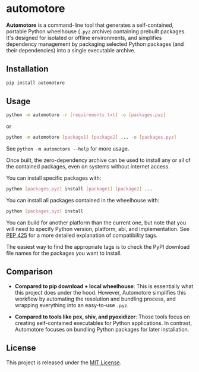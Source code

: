 # automotore

**Automotore** is a command-line tool that generates a self-contained, portable Python wheelhouse (`.pyz` archive) containing prebuilt packages. It's designed for isolated or offline environments, and simplifies dependency management by packaging selected Python packages (and their dependencies) into a single executable archive.

## Installation

```bash
pip install automotore
```

## Usage

```bash
python -m automotore -r [requirements.txt] -o [packages.pyz]
```

or

```bash
python -m automotore [package1] [package2] ... -o [packages.pyz]
```

See `python -m automotore --help` for more usage.

Once built, the zero-dependency archive can be used to install any or all of the contained packages, even on systems without internet access.

You can install specific packages with:

```bash
python [packages.pyz] install [package1] [package2] ...
```

You can install all packages contained in the wheelhouse with:

```bash
python [packages.pyz] install
```

You can build for another platform than the current one, but note that you will need to specify Python version, platform, abi, and implementation. See [PEP 425](https://peps.python.org/pep-0425/) for a more detailed explanation of compatibility tags.

The easiest way to find the appropriate tags is to check the PyPI download file names for the packages you want to install.

## Comparison

- **Compared to pip download + local wheelhouse**: This is essentially what this project does under the hood. However, Automotore simplifies this workflow by automating the resolution and bundling process, and wrapping everything into an easy-to-use `.pyz`.

- **Compared to tools like pex, shiv, and pyoxidizer**: Those tools focus on creating self-contained executables for Python applications. In contrast, Automotore focuses on bundling Python packages for later installation.

## License

This project is released under the [MIT License](https://opensource.org/licenses/MIT).

